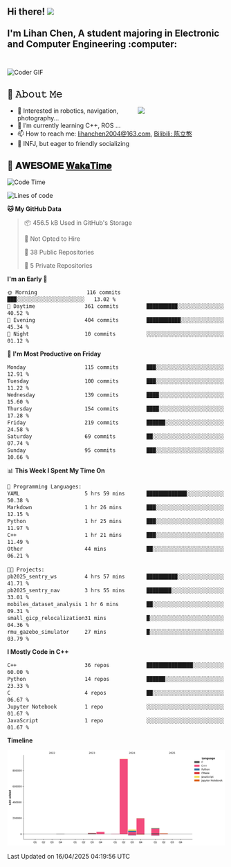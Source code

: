 <h2 align="left">
 <abc>
  <br>Hi there! <img src="https://user-images.githubusercontent.com/42378118/110234147-e3259600-7f4e-11eb-95be-0c4047144dea.gif" width="30"><br>
  <br> I'm Lihan Chen, A student majoring in Electronic and Computer Engineering :computer:<br>
  <br>
 </abc>
</h2>

<img align="center" src="https://media.giphy.com/media/SWoSkN6DxTszqIKEqv/giphy.gif" alt="Coder GIF" width="500">

## :book: 𝙰𝚋𝚘𝚞𝚝 𝙼𝚎

<img align="right" width="40%" src="https://github-readme-stats.vercel.app/api?username=LihanChen2004&show_icons=true&icon_color=CE1D2D&text_color=718096&bg_color=ffffff&hide_title=true" />

- 🌟 Interested in robotics, navigation, photography...
- 🌱 I’m currently learning C++, ROS ... 
- 📫 How to reach me: lihanchen2004@163.com, [Bilibili: 陈立憨](https://space.bilibili.com/170786212)
- 👯 INFJ, but eager to friendly socializing

## 📜 𝐀𝐖𝐄𝐒𝐎𝐌𝐄 [𝐖𝐚𝐤𝐚𝐓𝐢𝐦𝐞](https://github.com/anmol098/waka-readme-stats)

<!--START_SECTION:waka-->
![Code Time](http://img.shields.io/badge/Code%20Time-1%2C051%20hrs%2015%20mins-blue)

![Lines of code](https://img.shields.io/badge/From%20Hello%20World%20I%27ve%20Written-1.3%20million%20lines%20of%20code-blue)

**🐱 My GitHub Data** 

> 📦 456.5 kB Used in GitHub's Storage 
 > 
> 🚫 Not Opted to Hire
 > 
> 📜 38 Public Repositories 
 > 
> 🔑 5 Private Repositories 
 > 
**I'm an Early 🐤** 

```text
🌞 Morning                116 commits         ███░░░░░░░░░░░░░░░░░░░░░░   13.02 % 
🌆 Daytime                361 commits         ██████████░░░░░░░░░░░░░░░   40.52 % 
🌃 Evening                404 commits         ███████████░░░░░░░░░░░░░░   45.34 % 
🌙 Night                  10 commits          ░░░░░░░░░░░░░░░░░░░░░░░░░   01.12 % 
```
📅 **I'm Most Productive on Friday** 

```text
Monday                   115 commits         ███░░░░░░░░░░░░░░░░░░░░░░   12.91 % 
Tuesday                  100 commits         ███░░░░░░░░░░░░░░░░░░░░░░   11.22 % 
Wednesday                139 commits         ████░░░░░░░░░░░░░░░░░░░░░   15.60 % 
Thursday                 154 commits         ████░░░░░░░░░░░░░░░░░░░░░   17.28 % 
Friday                   219 commits         ██████░░░░░░░░░░░░░░░░░░░   24.58 % 
Saturday                 69 commits          ██░░░░░░░░░░░░░░░░░░░░░░░   07.74 % 
Sunday                   95 commits          ███░░░░░░░░░░░░░░░░░░░░░░   10.66 % 
```


📊 **This Week I Spent My Time On** 

```text
💬 Programming Languages: 
YAML                     5 hrs 59 mins       █████████████░░░░░░░░░░░░   50.38 % 
Markdown                 1 hr 26 mins        ███░░░░░░░░░░░░░░░░░░░░░░   12.15 % 
Python                   1 hr 25 mins        ███░░░░░░░░░░░░░░░░░░░░░░   11.97 % 
C++                      1 hr 21 mins        ███░░░░░░░░░░░░░░░░░░░░░░   11.49 % 
Other                    44 mins             ██░░░░░░░░░░░░░░░░░░░░░░░   06.21 % 

🐱‍💻 Projects: 
pb2025_sentry_ws         4 hrs 57 mins       ██████████░░░░░░░░░░░░░░░   41.71 % 
pb2025_sentry_nav        3 hrs 55 mins       ████████░░░░░░░░░░░░░░░░░   33.01 % 
mobiles_dataset_analysis 1 hr 6 mins         ██░░░░░░░░░░░░░░░░░░░░░░░   09.31 % 
small_gicp_relocalization31 mins             █░░░░░░░░░░░░░░░░░░░░░░░░   04.36 % 
rmu_gazebo_simulator     27 mins             █░░░░░░░░░░░░░░░░░░░░░░░░   03.79 % 
```

**I Mostly Code in C++** 

```text
C++                      36 repos            ███████████████░░░░░░░░░░   60.00 % 
Python                   14 repos            ██████░░░░░░░░░░░░░░░░░░░   23.33 % 
C                        4 repos             ██░░░░░░░░░░░░░░░░░░░░░░░   06.67 % 
Jupyter Notebook         1 repo              ░░░░░░░░░░░░░░░░░░░░░░░░░   01.67 % 
JavaScript               1 repo              ░░░░░░░░░░░░░░░░░░░░░░░░░   01.67 % 
```



**Timeline**

![Lines of Code chart](https://raw.githubusercontent.com/LihanChen2004/LihanChen2004/main/assets/bar_graph.png)


 Last Updated on 16/04/2025 04:19:56 UTC
<!--END_SECTION:waka-->

<!--
**LihanChen2004/LihanChen2004** is a ✨ _special_ ✨ repository because its `README.md` (this file) appears on your GitHub profile.

Here are some ideas to get you started:

- 🔭 I’m currently working on ...
- 🌱 I’m currently learning ...
- 👯 I’m looking to collaborate on ...
- 🤔 I’m looking for help with ...
- 💬 Ask me about ...
- 📫 How to reach me: ...
- 😄 Pronouns: ...
- ⚡ Fun fact: ...
-->

